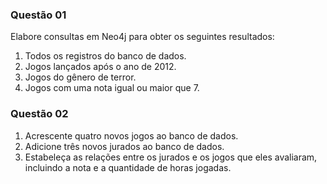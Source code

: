 ### **Questão 01**

Elabore consultas em Neo4j para obter os seguintes resultados:
1. Todos os registros do banco de dados.
2. Jogos lançados após o ano de 2012.
3. Jogos do gênero de terror.
4. Jogos com uma nota igual ou maior que 7.

### **Questão 02**
1. Acrescente quatro novos jogos ao banco de dados.
2. Adicione três novos jurados ao banco de dados.
3. Estabeleça as relações entre os jurados e os jogos que eles avaliaram, incluindo a nota e a quantidade de horas jogadas.